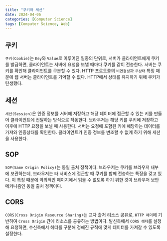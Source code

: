 ```yaml
---
title: "쿠키와 세션"
date: 2024-04-06
categories: [Computer Science]
tags: [Computer Science, Web]
---
```


## 쿠키

`쿠키(Cookie)`는 `Key`와 `Value`로 이루어진 일종의 단위로, 서버가 클라이언트에게 쿠키를 발급하면, 클라이언트는 서버에 요청을 보낼 때마다 쿠키를 같이 전송한다. 서버는 쿠키를 확인해 클라이언트를 구분할 수 있다. HTTP 프로토콜의 `비연결성`과 `무상태` 특징 때문에 웹 서버는 클라이언트를 기억할 수 없다. HTTP에서 상태를 유지하기 위해 쿠키가 탄생했다. 

## 세션

`세션(Session)`은 인증 정보를 서버에 저장하고 해당 데이터에 접근할 수 있는 키를 만들어 클라이언트에 전달하는 방식으로 작동한다. 브라우저는 해당 키를 쿠키에 저장하고 이후에 HTTP 요청을 보낼 때 사용한다. 서버는 요청에 포함된 키에 해당하는 데이터를 가져와 인증상태를 확인한다. 클라이언트가 인증 정보를 변조할 수 없게 하기 위해 세션을 사용한다.

## SOP

`SOP(Same Origin Policy)`는 동일 출처 정책이다. 브라우저는 쿠키를 브라우저 내부에 보관하는데, 브라우저는 타 서비스에 접근할 때 쿠키를 함께 전송하는 특징을 갖고 있다. 이 특징 때문에 악의적인 페이지에서 읽을 수 없도록 하기 위한 것이 브라우저 보안 메커니즘인 동일 출처 정책이다.

## CORS

`CORS(Cross Origin Resource Sharing)`는 교차 출처 리소스 공유로, `HTTP 헤더`에 기반하여 `Cross Origin` 간에 리소스를 공유하는 방법이다. 발신측에서 `CORS 헤더`를 설정해 요청하면, 수신측에서 헤더를 구분해 정해진 규칙에 맞게 데이터를 가져갈 수 있도록 설정한다.